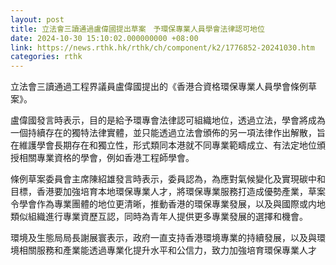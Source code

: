 ```yaml
---
layout: post
title: 立法會三讀通過盧偉國提出草案　予環保專業人員學會法律認可地位
date: 2024-10-30 15:10:02.000000000 +08:00
link: https://news.rthk.hk/rthk/ch/component/k2/1776852-20241030.htm
categories: rthk
---
```


立法會三讀通過工程界議員盧偉國提出的《香港合資格環保專業人員學會條例草案》。

盧偉國發言時表示，目的是給予環專會法律認可組織地位，透過立法，學會將成為一個持續存在的獨特法律實體，並只能透過立法會頒佈的另一項法律作出解散，旨在維護學會長期存在和獨立性，形式類同本港就不同專業範疇成立、有法定地位頒授相關專業資格的學會，例如香港工程師學會。

條例草案委員會主席陳紹雄發言時表示，委員認為，為應對氣候變化及實現碳中和目標，香港要加強培育本地環保專業人才，將環保專業服務打造成優勢產業，草案令學會作為專業團體的地位更清晰，推動香港的環保專業發展，以及與國際或内地類似組織進行專業資歷互認，同時為青年人提供更多專業發展的選擇和機會。

環境及生態局局長謝展寰表示，政府一直支持香港環境專業的持續發展，以及與環境相關服務和產業能透過專業化提升水平和公信力，致力加強培育環保專業人才
